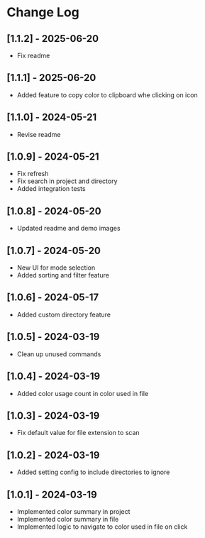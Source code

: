 # Change Log

## [1.1.2] - 2025-06-20

- Fix readme

## [1.1.1] - 2025-06-20

- Added feature to copy color to clipboard whe clicking on icon

## [1.1.0] - 2024-05-21

- Revise readme

## [1.0.9] - 2024-05-21

- Fix refresh
- Fix search in project and directory
- Added integration tests

## [1.0.8] - 2024-05-20

- Updated readme and demo images

## [1.0.7] - 2024-05-20

- New UI for mode selection
- Added sorting and filter feature

## [1.0.6] - 2024-05-17

- Added custom directory feature

## [1.0.5] - 2024-03-19

- Clean up unused commands

## [1.0.4] - 2024-03-19

- Added color usage count in color used in file

## [1.0.3] - 2024-03-19

- Fix default value for file extension to scan

## [1.0.2] - 2024-03-19

- Added setting config to include directories to ignore

## [1.0.1] - 2024-03-19

- Implemented color summary in project
- Implemented color summary in file
- Implemented logic to navigate to color used in file on click
